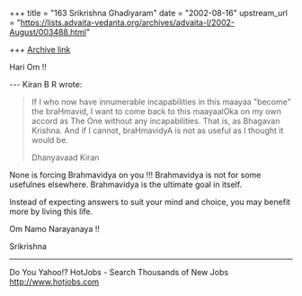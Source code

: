 +++
title = "163 Srikrishna Ghadiyaram"
date = "2002-08-16"
upstream_url = "https://lists.advaita-vedanta.org/archives/advaita-l/2002-August/003488.html"

+++
[Archive link](https://lists.advaita-vedanta.org/archives/advaita-l/2002-August/003488.html)

Hari Om !!

--- Kiran B R <kiranbr at ROCKETMAIL.COM> wrote:
> If I who now have innumerable incapabilities in this
> maayaa "become" the braHmavid, I want to come back
> to
> this maayaalOka on my own accord as The One without
> any incapabilities. That is, as Bhagavan Krishna.
> And
> if I cannot, braHmavidyA is not as useful as I
> thought
> it would be.
>
> Dhanyavaad
> Kiran

None is forcing Brahmavidya on you !!! Brahmavidya is
not for some usefulnes elsewhere. Brahmavidya is the
ultimate goal in itself.

Instead of expecting answers to suit your mind and
choice, you may benefit more by living this life.

Om Namo Narayanaya !!

Srikrishna

__________________________________________________
Do You Yahoo!?
HotJobs - Search Thousands of New Jobs
http://www.hotjobs.com

